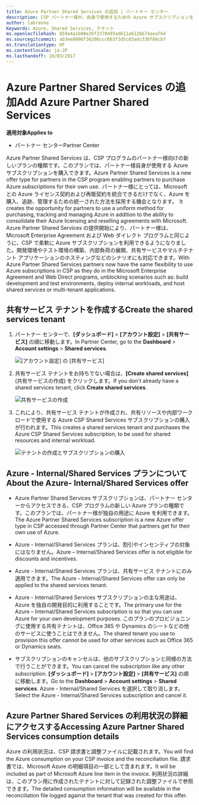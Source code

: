 ```yaml
---
title: Azure Partner Shared Services の追加 | パートナー センター
description: CSP パートナー様が、自身で使用するための Azure サブスクリプションを購入できるようになりました。
author: labrenne
Keywords: Azure, Shared Services, テナント
ms.openlocfilehash: 859e4a1b08e26f2370493ad611a6126b74aeaf64
ms.sourcegitcommit: ab3ee8096f36206ccc663f3d5cd3adc336f86cb7
ms.translationtype: HT
ms.contentlocale: ja-JP
ms.lasthandoff: 10/03/2017
---
```

# <a name="add-azure-partner-shared-services"></a><span data-ttu-id="605cc-104">Azure Partner Shared Services の追加</span><span class="sxs-lookup"><span data-stu-id="605cc-104">Add Azure Partner Shared Services</span></span>

**<span data-ttu-id="605cc-105">適用対象</span><span class="sxs-lookup"><span data-stu-id="605cc-105">Applies to</span></span>**

-  <span data-ttu-id="605cc-106">パートナー センター</span><span class="sxs-lookup"><span data-stu-id="605cc-106">Partner Center</span></span>

<span data-ttu-id="605cc-107">Azure Partner Shared Services は、CSP プログラムのパートナー様向けの新しいプランの種類です。このプランでは、パートナー様自身が使用する Azure サブスクリプションを購入できます。</span><span class="sxs-lookup"><span data-stu-id="605cc-107">Azure Partner Shared Services is a new offer type for partners in the CSP program enabling partners to purchase Azure subscriptions for their own use.</span></span><span data-ttu-id="605cc-108">  パートナー様にとっては、Microsoft との Azure ライセンス契約および再販契約を統合できるだけでなく、Azure を購入、追跡、管理するための統一された方法を採用する機会となります。</span><span class="sxs-lookup"><span data-stu-id="605cc-108">  It creates the opportunity for partners to use a uniform method for purchasing, tracking and managing Azure in addition to the ability to consolidate their Azure licensing and reselling agreements with Microsoft.</span></span> <span data-ttu-id="605cc-109">Azure Partner Shared Services の提供開始により、パートナー様は、Microsoft Enterprise Agreement および Web ダイレクト プログラムと同じように、CSP で柔軟に Azure サブスクリプションを利用できるようになりました。開発環境やテスト環境の構築、内部負荷の展開、共有サービスやマルチテナント アプリケーションのホスティングなどのシナリオにも対応できます。</span><span class="sxs-lookup"><span data-stu-id="605cc-109">With Azure Partner Shared Services partners now have the same flexibility to use Azure subscriptions in CSP as they do in the Microsoft Enterprise Agreement and Web Direct programs, unblocking scenarios such as:  build development and test environments, deploy internal workloads, and host shared services or multi-tenant applications.</span></span>  

## <a name="create-the-shared-services-tenant"></a><span data-ttu-id="605cc-110">共有サービス テナントを作成する</span><span class="sxs-lookup"><span data-stu-id="605cc-110">Create the shared services tenant</span></span>

1. <span data-ttu-id="605cc-111">パートナー センターで、**[ダッシュボード]** > **[アカウント設定]** > **[共有サービス]** の順に移動します。</span><span class="sxs-lookup"><span data-stu-id="605cc-111">In Partner Center, go to the **Dashboard** > **Account settings** > **Shared services**.</span></span>

    ![**[アカウント設定]** の **[共有サービス]**](images/sharedservices2.png)

2. <span data-ttu-id="605cc-113">共有サービス テナントをお持ちでない場合は、**[Create shared services]** (共有サービスの作成) をクリックします。</span><span class="sxs-lookup"><span data-stu-id="605cc-113">If you don't already have a shared services tenant, click **Create shared services**.</span></span>

    ![共有サービスの作成](images/sharedservices3.png)

3. <span data-ttu-id="605cc-115">これにより、共有サービス テナントが作成され、共有リソースや内部ワークロードで使用する Azure CSP Shared Services サブスクリプションの購入が行われます。</span><span class="sxs-lookup"><span data-stu-id="605cc-115">This creates a shared services tenant and purchases the Azure CSP Shared Services subscription, to be used for shared resources and internal workload.</span></span>

    ![テナントの作成とサブスクリプションの購入](images/sharedservices5.png)

## <a name="about-the-azure--internalshared-services-offer"></a><span data-ttu-id="605cc-117">Azure - Internal/Shared Services プランについて</span><span class="sxs-lookup"><span data-stu-id="605cc-117">About the Azure- Internal/Shared Services offer</span></span>

- <span data-ttu-id="605cc-118">Azure Partner Shared Services サブスクリプションは、パートナー センターからアクセスできる、CSP プログラムの新しい Azure プランの種類です。このプランでは、パートナー様が独自の用途に Azure を利用できます。</span><span class="sxs-lookup"><span data-stu-id="605cc-118">The Azure Partner Shared Services subscription is a new Azure offer type in CSP accessed through Partner Center that partners get for their own use of Azure.</span></span> 

- <span data-ttu-id="605cc-119">Azure - Internal/Shared Services プランは、割引やインセンティブの対象にはなりません。</span><span class="sxs-lookup"><span data-stu-id="605cc-119">Azure – Internal/Shared Services offer is not eligible for discounts and incentives.</span></span>

- <span data-ttu-id="605cc-120">Azure - Internal/Shared Services プランは、共有サービス テナントにのみ適用できます。</span><span class="sxs-lookup"><span data-stu-id="605cc-120">The Azure - Internal/Shared Services offer can only be applied to the shared services tenant.</span></span>

- <span data-ttu-id="605cc-121">Azure - Internal/Shared Services サブスクリプションの主な用途は、Azure を独自の開発目的に利用することです。</span><span class="sxs-lookup"><span data-stu-id="605cc-121">The primary use for the Azure – Internal/Shared Services subscription is so that you can use Azure for your own development purposes.</span></span> <span data-ttu-id="605cc-122">このプランのプロビジョニングに使用する共有テナントは、Office 365 や Dynamics のシートなどの他のサービスに使うことはできません。</span><span class="sxs-lookup"><span data-stu-id="605cc-122">The shared tenant you use to provision this offer cannot be used for other services such as Office 365 or Dynamics seats.</span></span> 

- <span data-ttu-id="605cc-123">サブスクリプションのキャンセルは、他のサブスクリプションと同様の方法で行うことができます。</span><span class="sxs-lookup"><span data-stu-id="605cc-123">You can cancel the subscription like any other subscription.</span></span> <span data-ttu-id="605cc-124">**[ダッシュボード]** > **[アカウント設定]** > **[共有サービス]** の順に移動します。</span><span class="sxs-lookup"><span data-stu-id="605cc-124">Go to the **Dashboard** > **Account settings** > **Shared services**.</span></span> <span data-ttu-id="605cc-125">Azure - Internal/Shared Services を選択して取り消します。</span><span class="sxs-lookup"><span data-stu-id="605cc-125">Select the Azure - Internal/Shared Services subscription and cancel it.</span></span>

## <a name="accessing-azure-partner-shared-services-consumption-details"></a><span data-ttu-id="605cc-126">Azure Partner Shared Services の利用状況の詳細にアクセスする</span><span class="sxs-lookup"><span data-stu-id="605cc-126">Accessing Azure Partner Shared Services consumption details</span></span>

<span data-ttu-id="605cc-127">Azure の利用状況は、CSP 請求書と調整ファイルに記載されます。</span><span class="sxs-lookup"><span data-stu-id="605cc-127">You will find the Azure consumption on your CSP invoice and the reconciliation file.</span></span> <span data-ttu-id="605cc-128">請求書では、Microsoft Azure の明細項目の一部として含まれます。</span><span class="sxs-lookup"><span data-stu-id="605cc-128">It will be included as part of Microsoft Azure line item in the invoice.</span></span> <span data-ttu-id="605cc-129">利用状況の詳細は、このプラン用に作成されたテナントに対して記録された調整ファイルで参照できます。</span><span class="sxs-lookup"><span data-stu-id="605cc-129">The detailed consumption information will be available in the reconciliation file logged against the tenant that was created for this offer.</span></span> 

 




